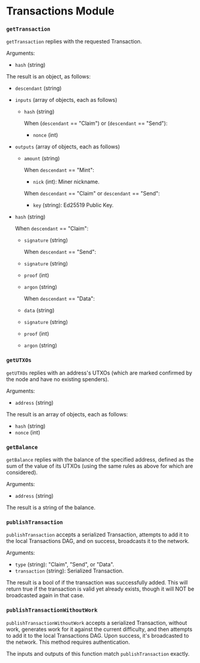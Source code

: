# Transactions Module

### `getTransaction`

`getTransaction` replies with the requested Transaction.

Arguments:
- `hash` (string)

The result is an object, as follows:
- `descendant` (string)

- `inputs` (array of objects, each as follows)
  - `hash` (string)

  	When (`descendant` == "Claim") or (`descendant` == "Send"):
    - `nonce` (int)

- `outputs` (array of objects, each as follows)
  - `amount` (string)

    When `descendant` == "Mint":
    - `nick` (int): Miner nickname.

    When `descendant` == "Claim" or `descendant` == "Send":
    - `key` (string): Ed25519 Public Key.

- `hash` (string)

	When `descendant` == "Claim":
  - `signature` (string)

	When `descendant` == "Send":
  - `signature` (string)
  - `proof`     (int)
  - `argon`     (string)

	When `descendant` == "Data":
  - `data`      (string)
  - `signature` (string)
  - `proof`     (int)
  - `argon`     (string)

### `getUTXOs`

`getUTXOs` replies with an address's UTXOs (which are marked confirmed by the node and have no existing spenders).

Arguments:
- `address` (string)

The result is an array of objects, each as follows:
- `hash`  (string)
- `nonce` (int)

### `getBalance`

`getBalance` replies with the balance of the specified address, defined as the sum of the value of its UTXOs (using the same rules as above for which are considered).

Arguments:
- `address` (string)

The result is a string of the balance.

### `publishTransaction`

`publishTransaction` accepts a serialized Transaction, attempts to add it to the local Transactions DAG, and on success, broadcasts it to the network.

Arguments:
- `type`        (string): "Claim", "Send", or "Data".
- `transaction` (string): Serialized Transaction.

The result is a bool of if the transaction was successfully added. This will return true if the transaction is valid yet already exists, though it will NOT be broadcasted again in that case.

### `publishTransactionWithoutWork`

`publishTransactionWithoutWork` accepts a serialized Transaction, without work, generates work for it against the current difficulty, and then attempts to add it to the local Transactions DAG. Upon success, it's broadcasted to the network. This method requires authentication.

The inputs and outputs of this function match `publishTransaction` exactly.
